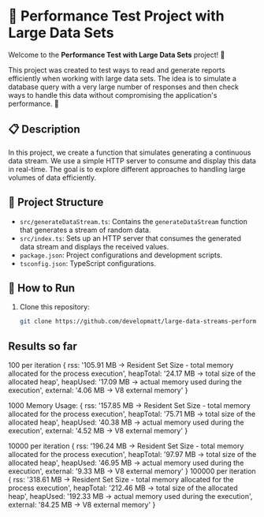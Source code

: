 # 🚀 Performance Test Project with Large Data Sets

Welcome to the **Performance Test with Large Data Sets** project! 🎉

This project was created to test ways to read and generate reports efficiently when working with large data sets. The idea is to simulate a database query with a very large number of responses and then check ways to handle this data without compromising the application's performance. 🚀

## 📋 Description

In this project, we create a function that simulates generating a continuous data stream. We use a simple HTTP server to consume and display this data in real-time. The goal is to explore different approaches to handling large volumes of data efficiently.

## 📂 Project Structure

- `src/generateDataStream.ts`: Contains the `generateDataStream` function that generates a stream of random data.
- `src/index.ts`: Sets up an HTTP server that consumes the generated data stream and displays the received values.
- `package.json`: Project configurations and development scripts.
- `tsconfig.json`: TypeScript configurations.

## 🚀 How to Run

1. Clone this repository:
   ```sh
   git clone https://github.com/developmatt/large-data-streams-performance-test

## Results so far
100 per iteration
{
  rss: '105.91 MB -> Resident Set Size - total memory allocated for the process execution',
  heapTotal: '24.17 MB -> total size of the allocated heap',
  heapUsed: '17.09 MB -> actual memory used during the execution',
  external: '4.06 MB -> V8 external memory'
}

1000 Memory Usage:
{
  rss: '157.85 MB -> Resident Set Size - total memory allocated for the process execution',
  heapTotal: '75.71 MB -> total size of the allocated heap',
  heapUsed: '40.38 MB -> actual memory used during the execution',
  external: '4.52 MB -> V8 external memory'
}

10000 per iteration
{
  rss: '196.24 MB -> Resident Set Size - total memory allocated for the process execution',
  heapTotal: '97.97 MB -> total size of the allocated heap',
  heapUsed: '46.95 MB -> actual memory used during the execution',
  external: '9.33 MB -> V8 external memory'
}
100000 per iteration
{
  rss: '318.61 MB -> Resident Set Size - total memory allocated for the process execution',
  heapTotal: '212.46 MB -> total size of the allocated heap',
  heapUsed: '192.33 MB -> actual memory used during the execution',
  external: '84.25 MB -> V8 external memory'
}

